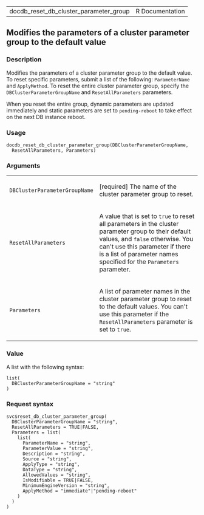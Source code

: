 <table style="width: 100%;">
<tbody>
<tr class="odd">
<td>docdb_reset_db_cluster_parameter_group</td>
<td style="text-align: right;">R Documentation</td>
</tr>
</tbody>
</table>

## Modifies the parameters of a cluster parameter group to the default value

### Description

Modifies the parameters of a cluster parameter group to the default
value. To reset specific parameters, submit a list of the following:
`ParameterName` and `ApplyMethod`. To reset the entire cluster parameter
group, specify the `DBClusterParameterGroupName` and
`ResetAllParameters` parameters.

When you reset the entire group, dynamic parameters are updated
immediately and static parameters are set to `pending-reboot` to take
effect on the next DB instance reboot.

### Usage

    docdb_reset_db_cluster_parameter_group(DBClusterParameterGroupName,
      ResetAllParameters, Parameters)

### Arguments

<table>
<colgroup>
<col style="width: 35%" />
<col style="width: 65%" />
</colgroup>
<tbody>
<tr class="odd">
<td><code
id="docdb_reset_db_cluster_parameter_group_:_DBClusterParameterGroupName">DBClusterParameterGroupName</code></td>
<td><p>[required] The name of the cluster parameter group to
reset.</p></td>
</tr>
<tr class="even">
<td><code
id="docdb_reset_db_cluster_parameter_group_:_ResetAllParameters">ResetAllParameters</code></td>
<td><p>A value that is set to <code>true</code> to reset all parameters
in the cluster parameter group to their default values, and
<code>false</code> otherwise. You can't use this parameter if there is a
list of parameter names specified for the <code>Parameters</code>
parameter.</p></td>
</tr>
<tr class="odd">
<td><code
id="docdb_reset_db_cluster_parameter_group_:_Parameters">Parameters</code></td>
<td><p>A list of parameter names in the cluster parameter group to reset
to the default values. You can't use this parameter if the
<code>ResetAllParameters</code> parameter is set to
<code>true</code>.</p></td>
</tr>
</tbody>
</table>

### Value

A list with the following syntax:

    list(
      DBClusterParameterGroupName = "string"
    )

### Request syntax

    svc$reset_db_cluster_parameter_group(
      DBClusterParameterGroupName = "string",
      ResetAllParameters = TRUE|FALSE,
      Parameters = list(
        list(
          ParameterName = "string",
          ParameterValue = "string",
          Description = "string",
          Source = "string",
          ApplyType = "string",
          DataType = "string",
          AllowedValues = "string",
          IsModifiable = TRUE|FALSE,
          MinimumEngineVersion = "string",
          ApplyMethod = "immediate"|"pending-reboot"
        )
      )
    )
